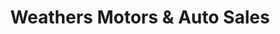 ---
title: "Weathers Motors & Auto Sales"
url: /media/weathers-motors-und-auto-sales/
shop: Autohaus
---